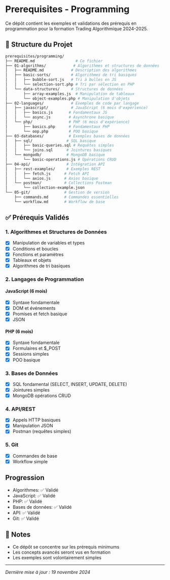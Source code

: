 # Prerequisites - Programming

Ce dépôt contient les exemples et validations des prérequis en programmation pour la formation Trading Algorithmique 2024-2025.

## 📁 Structure du Projet

```bash
prerequisites/programming/
├── README.md                  # Ce fichier
├── 01-algorithms/            # Algorithmes et structures de données
│   ├── README.md            # Description des algorithmes
│   ├── basic-sorts/         # Algorithmes de tri basiques
│   │   ├── bubble-sort.js   # Tri à bulles en JS
│   │   └── selection-sort.php # Tri par sélection en PHP
│   └── data-structures/     # Structures de données
│       ├── array-examples.js  # Manipulation de tableaux
│       └── object-examples.php # Manipulation d'objets
├── 02-languages/            # Exemples de code par langage
│   ├── javascript/          # JavaScript (6 mois d'expérience)
│   │   ├── basics.js       # Fondamentaux JS
│   │   └── async.js        # Asynchrone basique
│   └── php/                # PHP (6 mois d'expérience)
│       ├── basics.php      # Fondamentaux PHP
│       └── oop.php         # POO basique
├── 03-databases/           # Exemples bases de données
│   ├── sql/               # SQL basique
│   │   ├── basic-queries.sql # Requêtes simples
│   │   └── joins.sql      # Jointures basiques
│   └── mongodb/           # MongoDB basique
│       └── basic-operations.js # Opérations CRUD
├── 04-api/                # Intégration API
│   ├── rest-examples/     # Exemples REST
│   │   ├── fetch.js      # Fetch API
│   │   └── axios.js      # Axios basique
│   └── postman/          # Collections Postman
│       └── collection-example.json
└── 05-git/               # Gestion de version
    ├── commands.md       # Commandes essentielles
    └── workflow.md       # Workflow de base
```

## ✅ Prérequis Validés

### 1. Algorithmes et Structures de Données
- [x] Manipulation de variables et types
- [x] Conditions et boucles
- [x] Fonctions et paramètres
- [x] Tableaux et objets
- [x] Algorithmes de tri basiques

### 2. Langages de Programmation
#### JavaScript (6 mois)
- [x] Syntaxe fondamentale
- [x] DOM et événements
- [x] Promises et fetch basique
- [x] JSON

#### PHP (6 mois)
- [x] Syntaxe fondamentale
- [x] Formulaires et $_POST
- [x] Sessions simples
- [x] POO basique

### 3. Bases de Données
- [x] SQL fondamental (SELECT, INSERT, UPDATE, DELETE)
- [x] Jointures simples
- [x] MongoDB opérations CRUD

### 4. API/REST
- [x] Appels HTTP basiques
- [x] Manipulation JSON
- [x] Postman (requêtes simples)

### 5. Git
- [x] Commandes de base
- [x] Workflow simple

##  Progression

- Algorithmes: ✅ Validé
- JavaScript: ✅ Validé
- PHP: ✅ Validé
- Bases de données: ✅ Validé
- API: ✅ Validé
- Git: ✅ Validé

## 📝 Notes

- Ce dépôt se concentre sur les prérequis minimums
- Les concepts avancés seront vus en formation
- Les exemples sont volontairement simples

---

*Dernière mise à jour : 19 novembre 2024*
